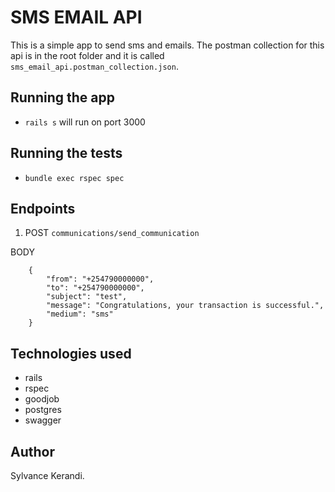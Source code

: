 # SMS EMAIL API

This is a simple app to send sms and emails.
The postman collection for this api is in the root folder and it is called `sms_email_api.postman_collection.json`.

## Running the app

- `rails s` will run on port 3000

## Running the tests

- `bundle exec rspec spec`

## Endpoints

1. POST `communications/send_communication`

BODY
``` 
    {
        "from": "+254790000000",
        "to": "+254790000000",
        "subject": "test",
        "message": "Congratulations, your transaction is successful.",
        "medium": "sms"
    }
```

## Technologies used

- rails
- rspec
- goodjob
- postgres
- swagger

## Author

Sylvance Kerandi.
